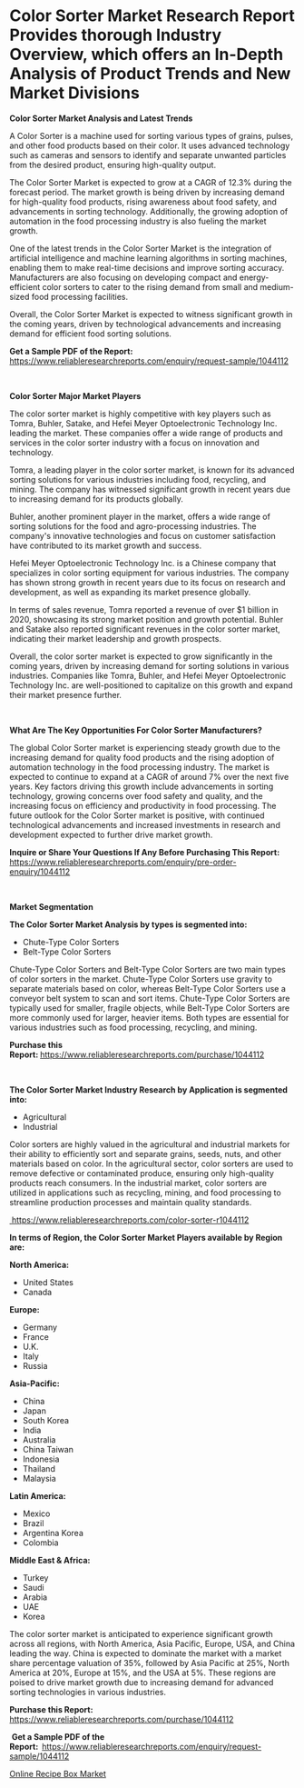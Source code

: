 <p><h1>Color Sorter Market Research Report Provides thorough Industry Overview, which offers an In-Depth Analysis of Product Trends and New Market Divisions</h1></p><p><strong>Color Sorter Market Analysis and Latest Trends</strong></p>
<p><p>A Color Sorter is a machine used for sorting various types of grains, pulses, and other food products based on their color. It uses advanced technology such as cameras and sensors to identify and separate unwanted particles from the desired product, ensuring high-quality output.</p><p>The Color Sorter Market is expected to grow at a CAGR of 12.3% during the forecast period. The market growth is being driven by increasing demand for high-quality food products, rising awareness about food safety, and advancements in sorting technology. Additionally, the growing adoption of automation in the food processing industry is also fueling the market growth.</p><p>One of the latest trends in the Color Sorter Market is the integration of artificial intelligence and machine learning algorithms in sorting machines, enabling them to make real-time decisions and improve sorting accuracy. Manufacturers are also focusing on developing compact and energy-efficient color sorters to cater to the rising demand from small and medium-sized food processing facilities.</p><p>Overall, the Color Sorter Market is expected to witness significant growth in the coming years, driven by technological advancements and increasing demand for efficient food sorting solutions.</p></p>
<p><strong>Get a Sample PDF of the Report:&nbsp;</strong> <a href="https://www.reliableresearchreports.com/enquiry/request-sample/1044112">https://www.reliableresearchreports.com/enquiry/request-sample/1044112</a></p>
<p>&nbsp;</p>
<p><strong>Color Sorter Major Market Players</strong></p>
<p><p>The color sorter market is highly competitive with key players such as Tomra, Buhler, Satake, and Hefei Meyer Optoelectronic Technology Inc. leading the market. These companies offer a wide range of products and services in the color sorter industry with a focus on innovation and technology.</p><p>Tomra, a leading player in the color sorter market, is known for its advanced sorting solutions for various industries including food, recycling, and mining. The company has witnessed significant growth in recent years due to increasing demand for its products globally.</p><p>Buhler, another prominent player in the market, offers a wide range of sorting solutions for the food and agro-processing industries. The company's innovative technologies and focus on customer satisfaction have contributed to its market growth and success.</p><p>Hefei Meyer Optoelectronic Technology Inc. is a Chinese company that specializes in color sorting equipment for various industries. The company has shown strong growth in recent years due to its focus on research and development, as well as expanding its market presence globally.</p><p>In terms of sales revenue, Tomra reported a revenue of over $1 billion in 2020, showcasing its strong market position and growth potential. Buhler and Satake also reported significant revenues in the color sorter market, indicating their market leadership and growth prospects.</p><p>Overall, the color sorter market is expected to grow significantly in the coming years, driven by increasing demand for sorting solutions in various industries. Companies like Tomra, Buhler, and Hefei Meyer Optoelectronic Technology Inc. are well-positioned to capitalize on this growth and expand their market presence further.</p></p>
<p>&nbsp;</p>
<p><strong>What Are The Key Opportunities For Color Sorter Manufacturers?</strong></p>
<p><p>The global Color Sorter market is experiencing steady growth due to the increasing demand for quality food products and the rising adoption of automation technology in the food processing industry. The market is expected to continue to expand at a CAGR of around 7% over the next five years. Key factors driving this growth include advancements in sorting technology, growing concerns over food safety and quality, and the increasing focus on efficiency and productivity in food processing. The future outlook for the Color Sorter market is positive, with continued technological advancements and increased investments in research and development expected to further drive market growth.</p></p>
<p><strong>Inquire or Share Your Questions If Any Before Purchasing This Report:</strong> <a href="https://www.reliableresearchreports.com/enquiry/pre-order-enquiry/1044112">https://www.reliableresearchreports.com/enquiry/pre-order-enquiry/1044112</a></p>
<p>&nbsp;</p>
<p><strong>Market Segmentation</strong></p>
<p><strong>The Color Sorter Market Analysis by types is segmented into:</strong></p>
<p><ul><li>Chute-Type Color Sorters</li><li>Belt-Type Color Sorters</li></ul></p>
<p><p>Chute-Type Color Sorters and Belt-Type Color Sorters are two main types of color sorters in the market. Chute-Type Color Sorters use gravity to separate materials based on color, whereas Belt-Type Color Sorters use a conveyor belt system to scan and sort items. Chute-Type Color Sorters are typically used for smaller, fragile objects, while Belt-Type Color Sorters are more commonly used for larger, heavier items. Both types are essential for various industries such as food processing, recycling, and mining.</p></p>
<p><strong>Purchase this Report:&nbsp;</strong><a href="https://www.reliableresearchreports.com/purchase/1044112">https://www.reliableresearchreports.com/purchase/1044112</a></p>
<p>&nbsp;</p>
<p><strong>The Color Sorter Market Industry Research by Application is segmented into:</strong></p>
<p><ul><li>Agricultural</li><li>Industrial</li></ul></p>
<p><p>Color sorters are highly valued in the agricultural and industrial markets for their ability to efficiently sort and separate grains, seeds, nuts, and other materials based on color. In the agricultural sector, color sorters are used to remove defective or contaminated produce, ensuring only high-quality products reach consumers. In the industrial market, color sorters are utilized in applications such as recycling, mining, and food processing to streamline production processes and maintain quality standards.</p></p>
<p><a href="https://www.reliableresearchreports.com/color-sorter-r1044112">&nbsp;https://www.reliableresearchreports.com/color-sorter-r1044112</a></p>
<p><strong>In terms of Region, the Color Sorter Market Players available by Region are:</strong></p>
<p>
    <p> <strong> North America: </strong>
        <ul>
            <li>United States</li>
            <li>Canada</li>
        </ul>
        </p> 
    <p> <strong> Europe: </strong>
        <ul>
            <li>Germany</li>
            <li>France</li>
            <li>U.K.</li>
            <li>Italy</li>
            <li>Russia</li>
        </ul>
        </p> 
    <p> <strong> Asia-Pacific: </strong>
        <ul>
            <li>China</li>
            <li>Japan</li>
            <li>South Korea</li>
            <li>India</li>
            <li>Australia</li>
            <li>China Taiwan</li>
            <li>Indonesia</li>
            <li>Thailand</li>
            <li>Malaysia</li>
        </ul>
        </p> 
    <p> <strong> Latin America: </strong>
        <ul>
            <li>Mexico</li>
            <li>Brazil</li>
            <li>Argentina Korea</li>
            <li>Colombia</li>
        </ul>
        </p> 
    <p> <strong> Middle East & Africa: </strong>
        <ul>
            <li>Turkey</li>
            <li>Saudi</li>
            <li>Arabia</li>
            <li>UAE</li>
            <li>Korea</li>
        </ul>
    </p>
    </p>
<p><p>The color sorter market is anticipated to experience significant growth across all regions, with North America, Asia Pacific, Europe, USA, and China leading the way. China is expected to dominate the market with a market share percentage valuation of 35%, followed by Asia Pacific at 25%, North America at 20%, Europe at 15%, and the USA at 5%. These regions are poised to drive market growth due to increasing demand for advanced sorting technologies in various industries.</p></p>
<p><strong>Purchase this Report: </strong><a href="https://www.reliableresearchreports.com/purchase/1044112">https://www.reliableresearchreports.com/purchase/1044112</a></p>
<p>&nbsp;<strong>Get a Sample PDF of the Report:&nbsp;&nbsp;</strong><a href="https://www.reliableresearchreports.com/enquiry/request-sample/1044112">https://www.reliableresearchreports.com/enquiry/request-sample/1044112</a></p>
<p><strong></strong></p>
<p><p><a href="https://three-jumbo-f6d.notion.site/Online-Recipe-Box-Market-Research-Report-Its-History-and-Forecast-2024-to-2031-67a919cbbcd34ed1879ca74a3a160c38">Online Recipe Box Market</a></p></p>